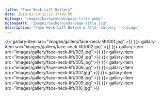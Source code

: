```yaml
---
title: "Face Neck Lift Gallery"
date: 2019-02-18T13:25:37+06:00
bgImage: "images/backgrounds/page-title.webp"
bgImageAlt: "images/backgrounds/page-title.jpg"
description: "Face Neck Lift Before & After Gallery - Chicago"
---
```



{{< gallary-item src="images/gallery/face-neck-lift/001.jpg" >}}
{{< gallary-item src="images/gallery/face-neck-lift/002.jpg" >}}
{{< gallary-item src="images/gallery/face-neck-lift/003.jpg" >}}
{{< gallary-item src="images/gallery/face-neck-lift/004.jpg" >}}
{{< gallary-item src="images/gallery/face-neck-lift/005.jpg" >}}
{{< gallary-item src="images/gallery/face-neck-lift/006.jpg" >}}
{{< gallary-item src="images/gallery/face-neck-lift/007.jpg" >}}
{{< gallary-item src="images/gallery/face-neck-lift/008.jpg" >}}
{{< gallary-item src="images/gallery/face-neck-lift/009.jpg" >}}
{{< gallary-item src="images/gallery/face-neck-lift/010.jpg" >}}